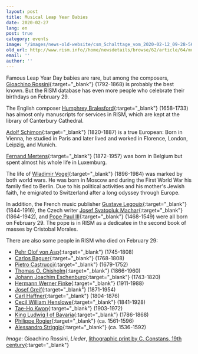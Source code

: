 ```yaml
---
layout: post
title: Musical Leap Year Babies
date: 2020-02-27
lang: en
post: true
category: events
image: "/images/news-old-website/csm_Schalttage_vom_2020-02-12_09-28-56_bdbbf75c0d.png"
old_url: http://www.rism.info//home/newsdetails/browse/62/article/64/musical-leap-year-babies.html
email: ''
author: ''
---
```



Famous Leap Year Day babies are rare, but among the composers, [Gioachino Rossini](https://opac.rism.info/search?View=rism&q=Gioachino%20Rossini&Language=en){:target="_blank"} (1792-1868) is probably the best known. But the RISM database has even more people who celebrate their birthdays on February 29.

The English composer [Humphrey Bralesford](https://opac.rism.info/search?View=rism&q=Humphrey%20Bralesford&Language=en){:target="_blank"} (1658-1733) has almost only manuscripts for services in RISM, which are kept at the library of Canterbury Cathedral.

[Adolf Schimon](https://opac.rism.info/search?View=rism&q=Adolf%20Schimon&Language=en){:target="_blank"} (1820-1887) is a true European: Born in Vienna, he studied in Paris and later lived and worked in Florence, London, Leipzig, and Munich.

[Fernand Mertens](https://opac.rism.info/search?View=rism&q=Fernand%20Mertens&Language=en){:target="_blank"} (1872-1957) was born in Belgium but spent almost his whole life in Luxemburg.

The life of [Wladimir Vogel](https://opac.rism.info/search?View=rism&q=Wladimir%20Vogel&Language=en){:target="_blank"} (1896-1984) was marked by both world wars. He was born in Moscow and during the First World War his family fled to Berlin. Due to his political activities and his mother's Jewish faith, he emigrated to Switzerland after a long odyssey through Europe.

In addition, the French music publisher [Gustave Legouix](https://opac.rism.info/search?View=rism&q=Gustave%20Legouix&Language=en){:target="_blank"} (1844-1916), the Czech writer [Josef Svatopluk Machar](https://opac.rism.info/search?View=rism&q=Josef%20Svatopluk%20Machar&Language=en){:target="_blank"} (1864-1942), and [Pope Paul III](https://opac.rism.info/search?id=990042175&View=rism&Language=en){:target="_blank"} (1468-1549) were all born on February 29. The pope is in RISM as a dedicatee in the second book of masses by Cristobal Morales.

There are also some people in RISM who died on February 29:

- [Pehr Olof von Asp](https://opac.rism.info/search?View=rism&q=Pehr%20Olof%20von%20Asp&Language=en){:target="_blank"} (1745-1808)
- [Carlos Baguer](https://opac.rism.info/search?View=rism&q=Carlos%20Baguer&Language=en){:target="_blank"} (1768-1808)
- [Pietro Castrucci](https://opac.rism.info/search?View=rism&q=Pietro%20Castrucci&Language=en){:target="_blank"} (1679-1752)
- [Thomas O. Chisholm](https://opac.rism.info/search?View=rism&q=Thomas%20Chisholm&Language=en){:target="_blank"} (1866-1960)
- [Johann Joachim Eschenburg](https://opac.rism.info/search?View=rism&q=Johann%20Joachim%20Eschenburg&Language=en){:target="_blank"} (1743-1820)
- [Hermann Werner Finke](https://opac.rism.info/search?View=rism&q=Hermann%20Werner%20Finke&Language=en){:target="_blank"} (1911-1988)
- [Josef Greif](https://opac.rism.info/search?View=rism&q=Josef%20Greif&Language=en){:target="_blank"} (1871-1954)
- [Carl Haffner](https://opac.rism.info/search?View=rism&q=Carl%20Haffner&Language=en){:target="_blank"} (1804-1876)
- [Cecil William Henslowe](https://opac.rism.info/search?View=rism&q=Cecil%20William%20Henslowe&Language=en){:target="_blank"} (1841-1928)
- [Tae-Ho Kwon](https://opac.rism.info/search?View=rism&q=Tae-Ho%20Kwon&Language=en){:target="_blank"} (1903-1972)
- [King Ludwig I of Bavaria](https://opac.rism.info/search?View=rism&q=Ludwig%20I%20K%C3%B6nig%20von%20Bayern&Language=en){:target="_blank"} (1786-1868)
- [Philippe Rogier](https://opac.rism.info/search?View=rism&q=Philippe%20Rogier&Language=en){:target="_blank"} (ca. 1561-1596)
- [Alessandro Striggio](https://opac.rism.info/search?View=rism&q=Alessandro%20Striggio&Language=en){:target="_blank"} (ca. 1536-1592)

_Image_: Gioachino Rossini, _Lieder_, [lithographic print by C. Constans, 19th century](http://tudigit.ulb.tu-darmstadt.de/show/his-Port-R-0115-a/0001/image){:target="_blank"}



